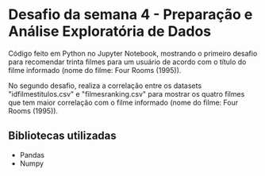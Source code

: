 # Desafio da semana 4 - Preparação e Análise Exploratória de Dados

Código feito em Python no Jupyter Notebook, mostrando o primeiro desafio para recomendar trinta filmes para um usuário de acordo com o título do filme informado (nome do filme: Four Rooms (1995)).

No segundo desafio, realiza a correlação entre os datasets "idfilmestitulos.csv" e "filmesranking.csv" para mostrar os quatro filmes que tem maior correlação com o filme informado (nome do filme: Four Rooms (1995)).

## Bibliotecas utilizadas

- Pandas
- Numpy
